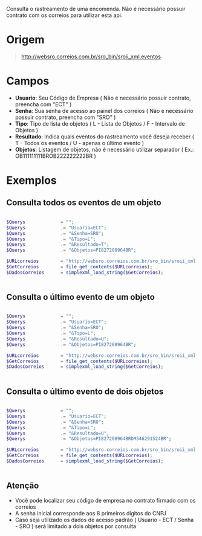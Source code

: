 Consulta o rastreamento de uma encomenda.
Não é necessário possuir contrato com os correios para utilizar esta api.

# Origem

> http://websro.correios.com.br/sro_bin/sroii_xml.eventos

# Campos

* __Usuario__: Seu Código de Empresa ( Não é necessário possuir contrato, preencha com "ECT" )
* __Senha__: Sua senha de acesso ao painel dos correios ( Não é necessário possuir contrato, preencha com "SRO" )
* __Tipo__: Tipo de lista de objetos ( L - Lista de Objetos / F - Intervalo de Objetos )
* __Resultado__: Indica quais eventos do rastreamento você deseja receber ( T - Todos os eventos / U - apenas o último evento )
* __Objetos__: Listagem de objetos, não é necessário utilizar separador ( Ex.: OB111111111BROB222222222BR )

# Exemplos

## Consulta todos os eventos de um objeto

```php

$Querys				= "";
$Querys				.= "Usuario=ECT";
$Querys				.= "&Senha=SRO";
$Querys				.= "&Tipo=L";
$Querys				.= "&Resultado=T";
$Querys				.= "&Objetos=PI827208964BR";

$URLcorreios 		= "http://websro.correios.com.br/sro_bin/sroii_xml.eventos?" . $Querys;
$GetCorreios		= file_get_contents($URLcorreios);
$DadosCorreios 		= simplexml_load_string($GetCorreios);
	
```

## Consulta o último evento de um objeto

```php

$Querys				= "";
$Querys				.= "Usuario=ECT";
$Querys				.= "&Senha=SRO";
$Querys				.= "&Tipo=L";
$Querys				.= "&Resultado=U";
$Querys				.= "&Objetos=PI827208964BR";

$URLcorreios 		= "http://websro.correios.com.br/sro_bin/sroii_xml.eventos?" . $Querys;
$GetCorreios		= file_get_contents($URLcorreios);
$DadosCorreios 		= simplexml_load_string($GetCorreios);
	
```

## Consulta o último evento de dois objetos

```php

$Querys				= "";
$Querys				.= "Usuario=ECT";
$Querys				.= "&Senha=SRO";
$Querys				.= "&Tipo=L";
$Querys				.= "&Resultado=U";
$Querys				.= "&Objetos=PI827208964BRDM546291524BR";

$URLcorreios 		= "http://websro.correios.com.br/sro_bin/sroii_xml.eventos?" . $Querys;
$GetCorreios		= file_get_contents($URLcorreios);
$DadosCorreios 		= simplexml_load_string($GetCorreios);
	
```

## Atenção

* Você pode localizar seu código de empresa no contrato firmado com os correios
* A senha inicial corresponde aos 8 primeiros dígitos do CNPJ
* Caso seja utilizado os dados de acesso padrão ( Usuario - ECT / Senha - SRO ) será limitado a dois objetos por consulta